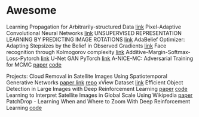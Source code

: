 # Awesome

Learning Propagation for Arbitrarily-structured Data [link](https://arxiv.org/pdf/1909.11237.pdf)
Pixel-Adaptive Convolutional Neural Networks [link](https://arxiv.org/pdf/1904.05373.pdf)
UNSUPERVISED REPRESENTATION LEARNING BY PREDICTING IMAGE ROTATIONS [link](https://arxiv.org/pdf/1803.07728.pdf)
AdaBelief Optimizer: Adapting Stepsizes by the Belief in Observed Gradients [link](https://arxiv.org/pdf/2010.07468.pdf)
Face recognition through Kolmogorov complexity [link](https://medium.com/@zliu19_20738/unsupervised-sequence-clustering-with-how-stanford-student-enroll-in-classes-77c9b47c1ebc)
Additive-Margin-Softmax-Loss-Pytorch [link](https://github.com/Leethony/Additive-Margin-Softmax-Loss-Pytorch)
U-Net GAN PyTorch [link](https://github.com/boschresearch/unetgan)
A-NICE-MC: Adversarial Training for MCMC [paper](https://arxiv.org/pdf/1706.07561.pdf) [code](https://github.com/ermongroup/a-nice-mc)

Projects:
Cloud Removal in Satellite Images Using Spatiotemporal Generative Networks [paper link](https://arxiv.org/pdf/1912.06838.pdf) [repo](https://github.com/ermongroup/STGAN)
xView Dataset [link](http://xviewdataset.org/#dataset)
Efficient Object Detection in Large Images with Deep Reinforcement Learning [paper]() [code](https://github.com/ermongroup/EfficientObjectDetection)
Learning to Interpret Satellite Images in Global Scale Using Wikipedia [paper](https://arxiv.org/pdf/1905.02506.pdf)
PatchDrop - Learning When and Where to Zoom With Deep Reinforcement Learning [code](https://github.com/ermongroup/PatchDrop)



